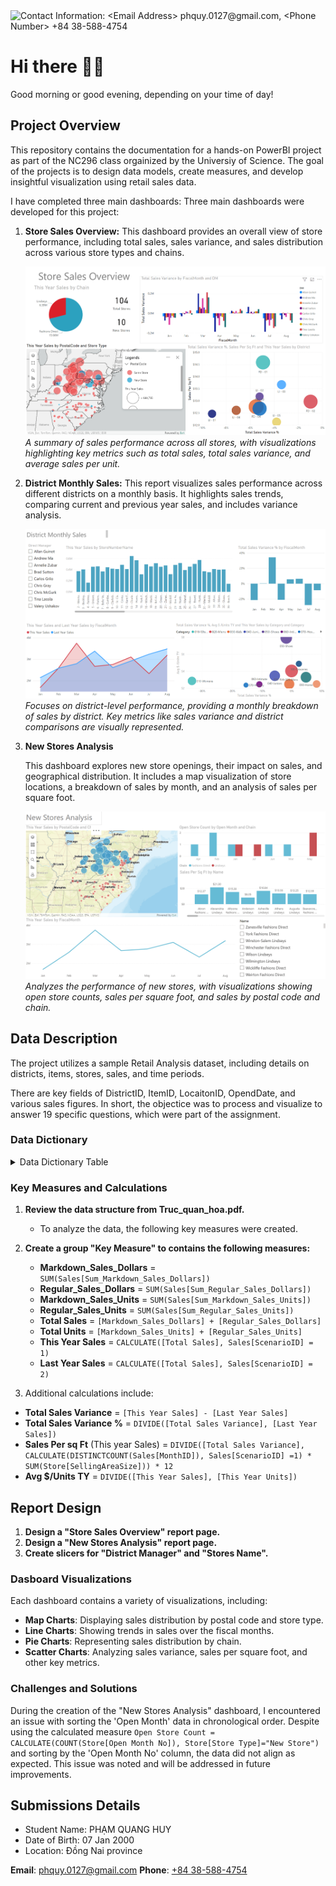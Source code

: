 
<picture>
 <source media="(prefers-color-scheme: dark)" srcset="githubBanner/DarkModeBanner.png">
 <source media="(prefers-color-scheme: light)" srcset="githubBanner/LightModeBanner.png">
 <img alt="Contact Information: <Email Address> phquy.0127@gmail.com, <Phone Number> +84 38-588-4754 " src="githubBanner/DefaultModeBanner.png">
</picture>

# Hi there 👋🏻
Good morning or good evening, depending on your time of day!

## Project Overview
This repository contains the documentation for a hands-on PowerBI project as part of the NC296 class orgainized by the Universiy of Science. The goal of the projects is to design data models, create measures, and develop insightful visualization using retail sales data.

I have completed three main dashboards:
Three main dashboards were developed for this project:
<ol>
<li><b>Store Sales Overview:</b>
This dashboard provides an overall view of store performance, including total sales, sales variance, and sales distribution across various store types and chains.
<p><img alt="Store Sales Overview" src="dashBoard_Image/StoreSalesOverview.png">
<em>A summary of sales performance across all stores, with visualizations highlighting key metrics such as total sales, total sales variance, and average sales per unit.</em>
</p> </li>
<li><b>District Monthly Sales:</b>
This report visualizes sales performance across different districts on a monthly basis. It highlights sales trends, comparing current and previous year sales, and includes variance analysis.
<p><img alt="District Monthly Sales" src="dashBoard_Image/DistrictMonthlySale.png"> <em>Focuses on district-level performance, providing a monthly breakdown of sales by district. Key metrics like sales variance and district comparisons are visually represented.</em>
</p></li>
<li><b>New Stores Analysis</b>

This dashboard explores new store openings, their impact on sales, and geographical distribution. It includes a map visualization of store locations, a breakdown of sales by month, and an analysis of sales per square foot.
<p><img alt="New Stores Analysis" src="dashBoard_Image/NewStoreAnalysisPbix.png"><em> Analyzes the performance of new stores, with visualizations showing open store counts, sales per square foot, and sales by postal code and chain.</em>
</p> </li>
</ol>

## Data Description
The project utilizes a sample Retail Analysis dataset, including details on districts, items, stores, sales, and time periods.

There are key fields of DistrictID, ItemID, LocaitonID, OpendDate, and various sales figures. In short, the objectice was to process and visualize to answer 19 specific questions, which were part of the assignment.
### Data Dictionary
<details>
<summary>Data Dictionary Table </summary>

|  Table  | Frield Name  |Description                         |
|--------:|--------------|------------------------------------|
|Districts| DistrictID   | Mã đại lý                          |
|         | District     | Quận                               |
|         | DM           | Người quản lý của Đại lý           |
|Item     | ItemID       | Mã sản phẩm                        |
|         | Segment      | Bộ Phận                            |
|         | Category     | Nhóm                               |
|Story    |LocationID    | Mã cửa hàng                        |
|         | Territory    | Lãnh thổ                           |
|         | OpenDate     | Ngày khai trương                   |
|         | SellingAreaSize | Diện tích của cửa hàng          |
|         | Chain        | Loại cửa hàng kinh doanh           |
|         | Store Type   | Loại cửa hàng mới (2014) / cũ (trước 2014) |
|Sales    | Sum_Regular_Sales_Dollars     | Doanh thu Regular       |
|         | Sum_Markdown_Sales_Dollars    | Doanh thu Markdown      |
|         | Sum_Regular_Sales_Units       | Số lượng Regular        |
|         | Sum_Markdown_Sales_Units      | Số lượng Markdown       |
|         | ScenarioID                    | =1 là năm hiện hành, =2 là năm trước |
|Time     | Period       | Tháng (bằng số)      |
|         | FiscalMonth  | Tháng (bằng chữ)     |
</details>

### Key Measures and Calculations

1. **Review the data structure from Truc_quan_hoa.pdf.**
    - To analyze the data, the following key measures were created.
2. **Create a group "Key Measure" to contains the following measures:**
    -  **Markdown_Sales_Dollars** = `SUM(Sales[Sum_Markdown_Sales_Dollars])`
    - **Regular_Sales_Dollars** = `SUM(Sales[Sum_Regular_Sales_Dollars])`
    - **Markdown_Sales_Units** = `SUM(Sales[Sum_Markdown_Sales_Units])`
    - **Regular_Sales_Units** = `SUM(Sales[Sum_Regular_Sales_Units])`
    - **Total Sales** = `[Markdown_Sales_Dollars] + [Regular_Sales_Dollars]`
    - **Total Units** = `[Markdown_Sales_Units] + [Regular_Sales_Units]`
    - **This Year Sales** = `CALCULATE([Total Sales], Sales[ScenarioID] = 1)`
    - **Last Year Sales** = `CALCULATE([Total Sales], Sales[ScenarioID] = 2)`

3. Additional calculations include:
- **Total Sales Variance** = `[This Year Sales] - [Last Year Sales]`
- **Total Sales Variance %** = `DIVIDE([Total Sales Variance], [Last Year Sales])`
- **Sales Per sq Ft** (This year Sales) = `DIVIDE([Total Sales Variance], CALCULATE(DISTINCTCOUNT(Sales[MonthID]), Sales[ScenarioID] =1) * SUM(Store[SellingAreaSize])) * 12`
- **Avg $/Units TY** = `DIVIDE([This Year Sales], [This Year Units])`



## Report Design

1. **Design a "Store Sales Overview" report page.**
2. **Design a "New Stores Analysis" report page.**
3. **Create slicers for "District Manager" and "Stores Name".**

### Dasboard Visualizations

Each dashboard contains a variety of visualizations, including:

- **Map Charts**: Displaying sales distribution by postal code and store type.
- **Line Charts**: Showing trends in sales over the fiscal months.
- **Pie Charts**: Representing sales distribution by chain.
- **Scatter Charts**: Analyzing sales variance, sales per square foot, and other key metrics.

### Challenges and Solutions
During the creation of the "New Stores Analysis" dashboard, I encountered an issue with sorting the 'Open Month' data in chronological order. Despite using the calculated measure `Open Store Count = CALCULATE(COUNT(Store[Open Month No]), Store[Store Type]="New Store")` and sorting by the 'Open Month No' column, the data did not align as expected. This issue was noted and will be addressed in future improvements.

## Submissions Details
- Student Name: PHẠM QUANG HUY
- Date of Birth: 07 Jan 2000
- Location: Đồng Nai province

**Email**: [phquy.0127@gmail.com](mailto:pqhuy.0127@gmail.com)
**Phone**: [+84 38-588-4754](tel:+84385884754)